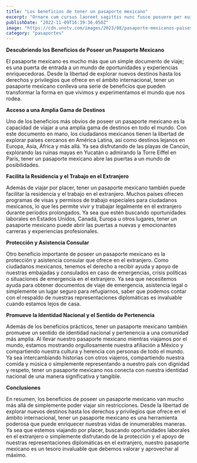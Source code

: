 ```yaml
---
title: "Los beneficios de tener un pasaporte mexicano"
excerpt: "Ornare cum cursus laoreet sagittis nunc fusce posuere per euismod dis vehicula a, semper fames lacus maecenas dictumst pulvinar neque enim non potenti. Torquent hac sociosqu eleifend potenti."
publishDate: "2022-11-09T16:39:36.050Z"
image: "https://cdn.unotv.com/images/2023/08/pasaporte-mexicanos-paises-sin-visa-093638.jpg"
category: "pasaportes"
---
```


**Descubriendo los Beneficios de Poseer un Pasaporte Mexicano**

El pasaporte mexicano es mucho más que un simple documento de viaje; es una puerta de entrada a un mundo de oportunidades y experiencias enriquecedoras. Desde la libertad de explorar nuevos destinos hasta los derechos y privilegios que ofrece en el ámbito internacional, tener un pasaporte mexicano conlleva una serie de beneficios que pueden transformar la forma en que vivimos y experimentamos el mundo que nos rodea.

**Acceso a una Amplia Gama de Destinos**

Uno de los beneficios más obvios de poseer un pasaporte mexicano es la capacidad de viajar a una amplia gama de destinos en todo el mundo. Con este documento en mano, los ciudadanos mexicanos tienen la libertad de explorar países cercanos en América Latina, así como destinos lejanos en Europa, Asia, África y más allá. Ya sea disfrutando de las playas de Cancún, explorando las ruinas mayas en Yucatán o admirando la Torre Eiffel en París, tener un pasaporte mexicano abre las puertas a un mundo de posibilidades.

**Facilita la Residencia y el Trabajo en el Extranjero**

Además de viajar por placer, tener un pasaporte mexicano también puede facilitar la residencia y el trabajo en el extranjero. Muchos países ofrecen programas de visas y permisos de trabajo especiales para ciudadanos mexicanos, lo que les permite vivir y trabajar legalmente en el extranjero durante períodos prolongados. Ya sea que estén buscando oportunidades laborales en Estados Unidos, Canadá, Europa u otros lugares, tener un pasaporte mexicano puede abrir las puertas a nuevas y emocionantes carreras y experiencias profesionales.

**Protección y Asistencia Consular**

Otro beneficio importante de poseer un pasaporte mexicano es la protección y asistencia consular que ofrece en el extranjero. Como ciudadanos mexicanos, tenemos el derecho a recibir ayuda y apoyo de nuestras embajadas y consulados en caso de emergencias, crisis políticas o situaciones de emergencia en el extranjero. Ya sea que necesitemos ayuda para obtener documentos de viaje de emergencia, asistencia legal o simplemente un lugar seguro para refugiarnos, saber que podemos contar con el respaldo de nuestras representaciones diplomáticas es invaluable cuando estamos lejos de casa.

**Promueve la Identidad Nacional y el Sentido de Pertenencia**

Además de los beneficios prácticos, tener un pasaporte mexicano también promueve un sentido de identidad nacional y pertenencia a una comunidad más amplia. Al llevar nuestro pasaporte mexicano mientras viajamos por el mundo, estamos mostrando orgullosamente nuestra afiliación a México y compartiendo nuestra cultura y herencia con personas de todo el mundo. Ya sea intercambiando historias con otros viajeros, compartiendo nuestra comida y música o simplemente representando a nuestro país con dignidad y respeto, tener un pasaporte mexicano nos conecta con nuestra identidad nacional de una manera significativa y tangible.

**Conclusiones**

En resumen, los beneficios de poseer un pasaporte mexicano van mucho más allá de simplemente poder viajar sin restricciones. Desde la libertad de explorar nuevos destinos hasta los derechos y privilegios que ofrece en el ámbito internacional, tener un pasaporte mexicano es una herramienta poderosa que puede enriquecer nuestras vidas de innumerables maneras. Ya sea que estemos viajando por placer, buscando oportunidades laborales en el extranjero o simplemente disfrutando de la protección y el apoyo de nuestras representaciones diplomáticas en el extranjero, nuestro pasaporte mexicano es un tesoro invaluable que debemos valorar y aprovechar al máximo.
